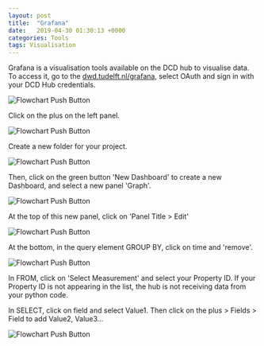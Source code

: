 ```yaml
---
layout: post
title:  "Grafana"
date:   2019-04-30 01:30:13 +0000
categories: Tools
tags: Visualisation
---
```


Grafana is a visualisation tools available on the DCD hub to
visualise data. To access it, go to the [dwd.tudelft.nl/grafana](https://dwd.tudelft.nl/grafana),
select OAuth and sign in with your DCD Hub credentials.

![Flowchart Push Button](/docs/assets/res/grafana_signin.png)

Click on the plus on the left panel.

![Flowchart Push Button](/docs/assets/res/grafana_folder.png)

Create a new folder for your project.

![Flowchart Push Button](/docs/assets/res/grafana_new_folder.png)

Then, click on the green button 'New Dashboard' to create a new Dashboard, and
select a new panel 'Graph'.

![Flowchart Push Button](/docs/assets/res/grafana_graph.png)

At the top of this new panel, click on 'Panel Title > Edit'

![Flowchart Push Button](/docs/assets/res/grafana_edit.png)

At the bottom, in the query element GROUP BY, click on time and 'remove'.

![Flowchart Push Button](/docs/assets/res/grafana_remove_time.png)

In FROM, click on 'Select Measurement' and select your Property ID. If your
Property ID is not appearing in the list, the hub is not receiving data from
your python code.

In SELECT, click on field and select Value1. Then click on the
plus > Fields > Field to add Value2, Value3...

![Flowchart Push Button](/docs/assets/res/grafana_select_measurement.png)
